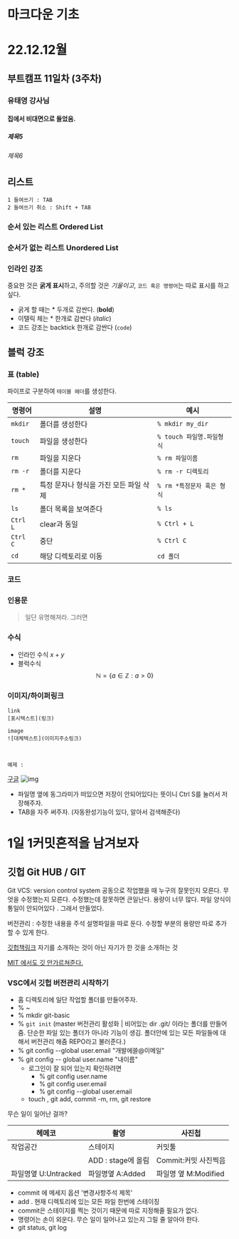    
# 마크다운 기초 
  
 # 22.12.12월 
 ## 부트캠프 11일차 (3주차)
 ### 유태영 강사님
 #### 집에서 비대면으로 들었음.
 ##### 제목5
 ###### 제목6
 
## 리스트
    1 들여쓰기 : TAB
    2 들여쓰기 취소 : Shift + TAB

### 순서 있는 리스트 Ordered List

### 순서가 없는 리스트 Unordered List

### 인라인 강조 
중요한 것은 **굵게 표시**하고, 주의할 것은 *기울이고*, `코드 혹은 명령어`는 따로 표시를 하고 싶다. 
- 굵게 할 때는 * 두개로 감싼다. (**bold**)
- 이탤릭 체는 * 한개로 감싼다 (*italic*)
- 코드 강조는 backtick 한개로 감싼다 (`code`)

## 블럭 강조

### 표 (table)
파이프로 구분하여 `테이블 헤더`를 생성한다.

|명령어|설명|예시|
|-|-|-|
|`mkdir`|폴더를 생성한다 | `% mkdir my_dir`|
|`touch`|파일을 생성한다 | `% touch 파일명.파일형식`|
|`rm`|파일을 지운다|`% rm 파일이름`|
|`rm -r`|폴더를 지운다|`% rm -r 디렉토리`|
|`rm *`|특정 문자나 형식을 가진 모든 파일 삭제|`% rm *특정문자 혹은 형식`|
|`ls`| 폴더 목록을 보여준다|` % ls `|
|`Ctrl L`|clear과 동일|` % Ctrl + L `|
|`Ctrl C`|중단|` % Ctrl C `|
|`cd`| 해당 디렉토리로 이동 |`cd 폴더`|


### 코드 

### 인용문
> 일단 유명해져라. 그러면
### 수식
- 인라인 수식 
$x+y$
- 블럭수식
$$
\mathbb{N} = \{a \in \mathbb{Z} : a > 0\}
$$

### 이미지/하이퍼링크
```
link
[표시텍스트](링크)

image 
![대체텍스트](이미지주소링크)



예제 :
```
[구글](https://google.com)
![img](https://images.ctfassets.net/hrltx12pl8hq/7yQR5uJhwEkRfjwMFJ7bUK/dc52a0913e8ff8b5c276177890eb0129/offset_comp_772626-opt.jpg?fit=fill&w=800&h=300)

- 파일명 옆에 동그라미가 떠있으면 저장이 안되어있다는 뜻이니 Ctrl S를 눌러서 저장해주자. 
- TAB을 자주 써주자. (자동완성기능이 있다, 알아서 검색해준다)

# 1일 1커밋흔적을 남겨보자 
## 깃헙 Git HUB  / GIT

Git VCS: version control system 
공동으로 작업했을 때 누구의 잘못인지 모른다. 무엇을 수정했는지 모른다. 수정했는데 잘못하면 큰일난다. 용량이 너무 많다. 파일 양식이 통일이 안되어있다 . 그래서 만들었다. 

버전관리 : 수정한 내용을 주석 설명파일을 따로 둔다. 수정할 부분의 용량만 따로 추가할 수 있게 한다. 

[깃헙책링크](https://git-scm.com/book/ko/v2)
자기를 소개하는 것이 아닌 자기가 한 것을 소개하는 것 

[MIT 에서도 깃 안가르쳐준다.](https://missing.csail.mit.edu)

### VSC에서 깃헙 버전관리 시작하기 
- 홈 디렉토리에 일단 작업할 폴더를 만들어주자. 
- % ~
- % mkdir git-basic
- % `git init` (master 버전관리 활성화 | 비어있는 dir .git/ 이라는 폴더를 만들어줌. 단순한 파일 있는 폴더가 아니라 기능이 생김. 폴더안에 있는 모든 파일들에 대해서 버전관리 해줌 REPO라고 불러준다.)
- % git config --global user.email "개발에쓸@이메일"
- % git config -- global user.name "내이름"
  - 로그인이 잘 되어 있는지 확인하려면 
    - % git config user.name
    - % git config user.email
    - %  git config --global user.email
  - touch , git add, commit -m, rm, git restore

무슨 일이 일어난 걸까?

|헤메코 | 촬영 | 사진첩|
|-|-|-|
|작업공간|스테이지|커밋툴|
||ADD : stage에 올림|Commit:커밋 사진찍음|
|파일명옆 U:Untracked|파일명옆 A:Added|파일명 옆 M:Modified|

- commit 에 메세지 옵션 '변경사항주석 제목'
- add . 현재 디렉토리에 있는 모든 파일 한번에 스테이징
- commit은 스테이지를 찍는 것이기 때문에 따로 지정해줄 필요가 없다. 
- 명령어는 손이 외운다. 무슨 일이 일어나고 있는지 그릴 줄 알아야 한다. 
- git status, git log